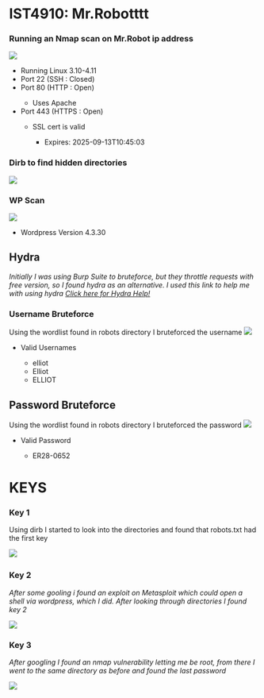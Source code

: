 <h1>
IST4910: Mr.Robotttt
</h1>
<h3>Running an Nmap scan on Mr.Robot ip address</h3>

<p>
    <img src="Images/mrR.png">
    <ul>
        <li>Running Linux 3.10-4.11</li> 
        <li>Port 22  (SSH   : Closed)</li>
        <li>Port 80  (HTTP  : Open)</li>
            <ul>
                <li>Uses Apache</li>
            </ul>
        <li>Port 443 (HTTPS : Open)</li>
            <ul>
                <li>SSL cert is valid</li>
                    <ul>
                        <li>Expires: 2025-09-13T10:45:03</li>
                    </ul>
            </ul>
    </ul>
</p>

<h3>Dirb to find hidden directories</h3>

<p>
<img src="Images/dirb.png">
</p>



<h3>WP Scan</h3>
<p>
    <img src="Images/wp_version.png">
<ul>
    <li>Wordpress Version 4.3.30</li>
</ul>

</p>




<h2>Hydra</h2>
<p><em><i>Initially I was using Burp Suite to bruteforce, but they throttle requests 
    with free version, so I found hydra as an alternative. I used this link to help
    me with using hydra 
    <a href="https://infinitelogins.com/2020/02/22/how-to-brute-force-websites-using-hydra/">Click here for Hydra Help!</a>
</i></em></p>
<h3>Username Bruteforce</h3>
<p>
Using the wordlist found in robots directory I bruteforced the username
    <img src="Images/hydra.png">
<ul>
    <li>Valid Usernames</li>
        <ul>
            <li>elliot</li>
            <li>Elliot</li>
            <li>ELLIOT</li>
        </ul>
</ul>



<h2>Password Bruteforce</h2>
<p>
Using the wordlist found in robots directory I bruteforced the password
    <img src="Images/hydra2.png">
<ul>
    <li>Valid Password</li>
        <ul>
            <li>ER28-0652</li>
        </ul>
</ul>

</p>



<h1>KEYS</h1>
<h3>Key 1</h3>
    <p>Using dirb I started to look into the directories and found 
        that robots.txt had the first key
    </p>
<img src="/Images/key 1.png">
<img src="/Images/key1(1).png" alt="">


<h3>Key 2</h3>
<p><em><i>After some gooling i found an exploit on Metasploit which could 
    open a shell via wordpress, which I did. After looking through directories I found key 2
</i></em></p>
    <img src="/Images/key2.png" >
<p>
<h3>Key 3</h3>
    <p><em><i> After googling I found an nmap vulnerability letting me be root, from 
        there I went
        to the same directory as before and found the last password
    </i></em></p>
        <img src="/Images/key3.png" >
    </p>
